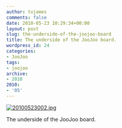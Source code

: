 ```yaml
---
author: tvjames
comments: false
date: 2010-05-23 10:29:34+00:00
layout: post
slug: the-underside-of-the-joojoo-board
title: The underside of the JooJoo board.
wordpress_id: 24
categories:
- JooJoo
tags:
- joojoo
archive: 
- 2010
2010:
- '05'
---
```


[![20100523002.jpg](//i1370.photobucket.com/albums/ag258/thomasvjames/20100523002_zps7a3b22af.jpg)](http://s1370.photobucket.com/user/thomasvjames/media/20100523002_zps7a3b22af.jpg.html "photo 20100523002_zps7a3b22af.jpg")

The underside of the JooJoo board.

